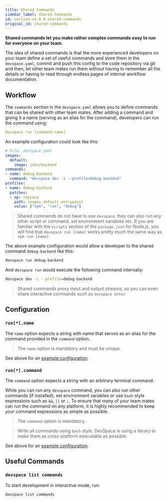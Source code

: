```yaml
---
title: Shared Commands
sidebar_label: Shared Commands
id: version-v4.0.0-shared-commands
original_id: shared-commands
---
```


**Shared commands let you make rather complex commands easy to run for everyone on your team.**

The idea of shared commands is that the more experienced developers on your team define a set of useful commands and store them in the `devspace.yaml`, commit and push this config to the code repository via git and then, let other team mates run them without having to remember all the details or having to read through endless pages of internal workflow documentation.

## Workflow
The `commands` section in the `devspace.yaml` allows you to define commands that can be shared with other team mates. After adding a command and giving it a name (serving as an alias for the command), developers can run the command using:
```yaml
devspace run [command-name]
```

An example configuration could look like this:
```yaml
# File: devspace.yaml
images:
  default:
    image: john/backend
commands:
- name: debug-backend
  command: "devspace dev -i --profile=debug-backend"
profiles:
- name: debug-backend
  patches:
  - op: replace
    path: images.default.entrypoint
    value: ["npm", "run", "debug"]
```

> Shared commands do not have to use `devspace`, they can also run any other script or command, set environment variables etc. If you are familiar with the `scripts` section of the `package.json` for Node.js, you will find that `devspace run [name]` works pretty much the same way as `npm run [name]`

The above example configuration would allow a developer to the shared command `debug-backend` like this:
```bash
devspace run debug-backend
```

And `devspace run` would execute the following command internally:
```bash
devspace dev -i --profile=debug-backend
```

> Shared commands proxy input and output streams, so you can even share interactive commands such as `devspace enter`.

## Configuration

### `run[*].name`
The `name` option expects a string with name that serves as an alias for the command provided in the `command` option.

> The `name` option is mandatory and must be unique.

See above for an [example configuration](#workflow).


### `run[*].command`
The `command` option expects a string with an arbitrary terminal command. 

While you can run any `devspace` command, you can also run other commands (if installed), set environment variables or use `bash` style expressions such as `&&`, `||` or `;`. To ensure that many of your team mates can run the command on any platform, it is highly recommended to keep your command expressions as simple as possible.

> The `command` option is mandatory.

> Write all commands using `bash` style. DevSpace is using a library to make them as cross-platform executable as possible. 

See above for an [example configuration](#workflow).



## Useful Commands

### `devspace list commands`
To start development in interactive mode, run:
```bash
devspace list commands
```

